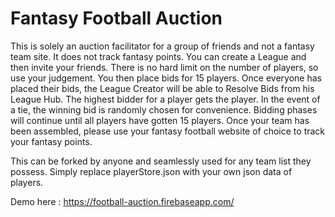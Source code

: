 # Fantasy Football Auction

This is solely an auction facilitator for a group of friends and not a fantasy team site. It does not track fantasy points.
You can create a League and then invite your friends. There is no hard limit on the number of players, so use your judgement.
You then place bids for 15 players. Once everyone has placed their bids, the League Creator will be able to Resolve Bids from his League Hub.
The highest bidder for a player gets the player. In the event of a tie, the winning bid is randomly chosen for convenience. Bidding phases will continue until all players have gotten 15 players.
Once your team has been assembled, please use your fantasy football website of choice to track your fantasy points.


This can be forked by anyone and seamlessly used for any team list they possess. Simply replace playerStore.json with your own json data of players.

Demo here : https://football-auction.firebaseapp.com/
